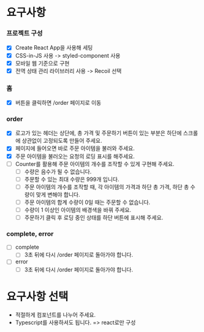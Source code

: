 # 요구사항

### 프로젝트 구성

- [x] Create React App을 사용해 세팅
- [x] CSS-in-JS 사용 -> styled-component 사용
- [x] 모바일 웹 기준으로 구현
- [x] 전역 상태 관리 라이브러리 사용 -> Recoil 선택

### 홈

- [x] 버튼을 클릭하면 /order 페이지로 이동

### order

- [x] 로고가 있는 헤더는 상단에, 총 가격 및 주문하기 버튼이 있는 부분은 하단에 스크롤에 상관없이 고정되도록 만들어 주세요.
- [x] 페이지에 들어오면 바로 주문 아이템을 불러와 주세요.
- [x] 주문 아이템을 불러오는 요청의 로딩 표시를 해주세요.
- [ ] Counter를 활용해 주문 아이템의 개수를 조작할 수 있게 구현해 주세요.
  - [ ] 수량은 음수가 될 수 없습니다.
  - [ ] 주문할 수 있는 최대 수량은 999개 입니다.
  - [ ] 주문 아이템의 개수를 조작할 때, 각 아이템의 가격과 하단 총 가격, 하단 총 수량이 맞게 변해야 합니다.
  - [ ] 주문 아이템의 합계 수량이 0일 때는 주문할 수 없습니다.
  - [ ] 수량이 1 이상인 아이템의 배경색을 바꿔 주세요.
  - [ ] 주문하기 클릭 후 로딩 중인 상태를 하단 버튼에 표시해 주세요.

### complete, error

- [ ] complete
  - [ ] 3초 뒤에 다시 /order 페이지로 돌아가야 합니다.
- [ ] error
  - [ ] 3초 뒤에 다시 /order 페이지로 돌아가야 합니다.

# 요구사항 선택

- 적절하게 컴포넌트를 나누어 주세요.
- Typescript를 사용하셔도 됩니다. => react로만 구성
